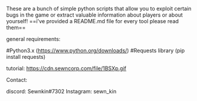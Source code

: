 These are a bunch of simple python scripts that allow you to exploit certain bugs in the game or extract valuable information about players or about yourself!
==i've provided a README.md file for every tool please read them==

general requirements:

#Python3.x (https://www.python.org/downloads/)
#Requests library (pip install requests)

tutorial: 
https://cdn.sewncorp.com/file/1BSXp.gif

Contact:

discord: Sewnkin#7302
Instagram: sewn_kin
